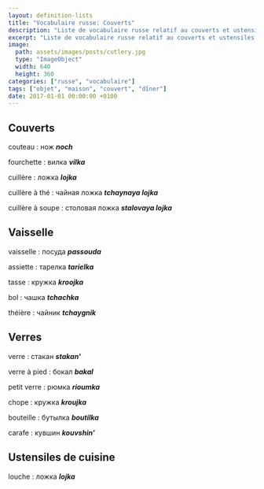 ```yaml
---
layout: definition-lists
title: "Vocabulaire russe: Couverts"
description: "Liste de vocabulaire russe relatif au couverts et ustensiles de cuisine."
excerpt: "Liste de vocabulaire russe relatif au couverts et ustensiles de cuisine."
image:
  path: assets/images/posts/cutlery.jpg
  type: "ImageObject"
  width: 640
  height: 360
categories: ["russe", "vocabulaire"]
tags: ["objet", "maison", "couvert", "dîner"]
date: 2017-01-01 00:00:00 +0100
---
```



## Couverts

couteau
: нож
*__noch__*

fourchette
: вилка
*__vilka__*

cuillère
: ложка
*__lojka__*

cuillère à thé
: чайная ложка
*__tchaynaya lojka__*

cuillère à soupe
: столовая ложка
*__stalovaya lojka__*


## Vaisselle

vaisselle
: посуда
*__passouda__*

assiette
: тарелка
*__tarielka__*

tasse
: кружка
*__kroojka__*

bol
: чашка
*__tchаchka__*

théière
: чайник
*__tchаygnik__*


## Verres

verre
: стакан
*__stakan'__*

verre à pied
: бокал
*__bakal__*

petit verre
: рюмка
*__rioumka__*

chope
: кружка
*__kroujka__*

bouteille
: бутылка
*__boutilka__*

carafe
: кувшин
*__kouvshin'__*


## Ustensiles de cuisine

louche
: ложка
*__lojka__*
